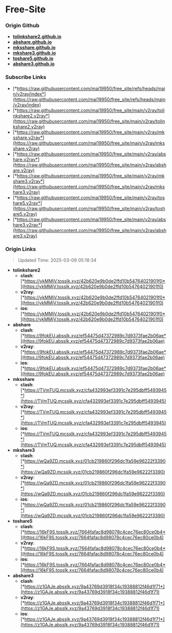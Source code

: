 # Free-Site

### Origin Github

- [**tolinkshare2.github.io**](https://github.com/tolinkshare2/tolinkshare2.github.io)
- [**abshare.github.io**](https://github.com/abshare/abshare.github.io)
- [**mksshare.github.io**](https://github.com/mksshare/mksshare.github.io)
- [**mkshare3.github.io**](https://github.com/mkshare3/mkshare3.github.io)
- [**toshare5.github.io**](https://github.com/toshare5/toshare5.github.io)
- [**abshare3.github.io**](https://github.com/abshare3/abshare3.github.io)

### Subscribe Links

- [*https://raw.githubusercontent.com/mai19950/free_site/refs/heads/main/v2ray/index*](https://raw.githubusercontent.com/mai19950/free_site/refs/heads/main/v2ray/index)
- [*https://raw.githubusercontent.com/mai19950/free_site/main/v2ray/tolinkshare2.v2ray*](https://raw.githubusercontent.com/mai19950/free_site/main/v2ray/tolinkshare2.v2ray)
- [*https://raw.githubusercontent.com/mai19950/free_site/main/v2ray/mksshare.v2ray*](https://raw.githubusercontent.com/mai19950/free_site/main/v2ray/mksshare.v2ray)
- [*https://raw.githubusercontent.com/mai19950/free_site/main/v2ray/abshare.v2ray*](https://raw.githubusercontent.com/mai19950/free_site/main/v2ray/abshare.v2ray)
- [*https://raw.githubusercontent.com/mai19950/free_site/main/v2ray/mkshare3.v2ray*](https://raw.githubusercontent.com/mai19950/free_site/main/v2ray/mkshare3.v2ray)
- [*https://raw.githubusercontent.com/mai19950/free_site/main/v2ray/toshare5.v2ray*](https://raw.githubusercontent.com/mai19950/free_site/main/v2ray/toshare5.v2ray)
- [*https://raw.githubusercontent.com/mai19950/free_site/main/v2ray/abshare3.v2ray*](https://raw.githubusercontent.com/mai19950/free_site/main/v2ray/abshare3.v2ray)

### Origin Links

> Updated Time: 2025-03-09 05:18:34

- **tolinkshare2**
  - **clash**: [*https://ykMMjV.tosslk.xyz/42b620e9b0de2ffd10b54764021901f0*](https://ykMMjV.tosslk.xyz/42b620e9b0de2ffd10b54764021901f0)
  - **v2ray**: [*https://ykMMjV.tosslk.xyz/42b620e9b0de2ffd10b54764021901f0*](https://ykMMjV.tosslk.xyz/42b620e9b0de2ffd10b54764021901f0)
  - **ios**: [*https://ykMMjV.tosslk.xyz/42b620e9b0de2ffd10b54764021901f0*](https://ykMMjV.tosslk.xyz/42b620e9b0de2ffd10b54764021901f0)
- **abshare**
  - **clash**: [*https://9fokEU.absslk.xyz/ef54475d47372989c7d9373fae2b06ae*](https://9fokEU.absslk.xyz/ef54475d47372989c7d9373fae2b06ae)
  - **v2ray**: [*https://9fokEU.absslk.xyz/ef54475d47372989c7d9373fae2b06ae*](https://9fokEU.absslk.xyz/ef54475d47372989c7d9373fae2b06ae)
  - **ios**: [*https://9fokEU.absslk.xyz/ef54475d47372989c7d9373fae2b06ae*](https://9fokEU.absslk.xyz/ef54475d47372989c7d9373fae2b06ae)
- **mksshare**
  - **clash**: [*https://TVmTUQ.mcsslk.xyz/cfa432993ef3391c7e295dbff5493945*](https://TVmTUQ.mcsslk.xyz/cfa432993ef3391c7e295dbff5493945)
  - **v2ray**: [*https://TVmTUQ.mcsslk.xyz/cfa432993ef3391c7e295dbff5493945*](https://TVmTUQ.mcsslk.xyz/cfa432993ef3391c7e295dbff5493945)
  - **ios**: [*https://TVmTUQ.mcsslk.xyz/cfa432993ef3391c7e295dbff5493945*](https://TVmTUQ.mcsslk.xyz/cfa432993ef3391c7e295dbff5493945)
- **mkshare3**
  - **clash**: [*https://wQa9ZD.mcsslk.xyz/01cb219860f296dc1fa59e96222f3390*](https://wQa9ZD.mcsslk.xyz/01cb219860f296dc1fa59e96222f3390)
  - **v2ray**: [*https://wQa9ZD.mcsslk.xyz/01cb219860f296dc1fa59e96222f3390*](https://wQa9ZD.mcsslk.xyz/01cb219860f296dc1fa59e96222f3390)
  - **ios**: [*https://wQa9ZD.mcsslk.xyz/01cb219860f296dc1fa59e96222f3390*](https://wQa9ZD.mcsslk.xyz/01cb219860f296dc1fa59e96222f3390)
- **toshare5**
  - **clash**: [*https://16kF9S.tosslk.xyz/7664fafac8d98078c4cec76ec80ce0b4*](https://16kF9S.tosslk.xyz/7664fafac8d98078c4cec76ec80ce0b4)
  - **v2ray**: [*https://16kF9S.tosslk.xyz/7664fafac8d98078c4cec76ec80ce0b4*](https://16kF9S.tosslk.xyz/7664fafac8d98078c4cec76ec80ce0b4)
  - **ios**: [*https://16kF9S.tosslk.xyz/7664fafac8d98078c4cec76ec80ce0b4*](https://16kF9S.tosslk.xyz/7664fafac8d98078c4cec76ec80ce0b4)
- **abshare3**
  - **clash**: [*https://z1GAJe.absslk.xyz/9a43769d3918f34c19388812f46d1f71*](https://z1GAJe.absslk.xyz/9a43769d3918f34c19388812f46d1f71)
  - **v2ray**: [*https://z1GAJe.absslk.xyz/9a43769d3918f34c19388812f46d1f71*](https://z1GAJe.absslk.xyz/9a43769d3918f34c19388812f46d1f71)
  - **ios**: [*https://z1GAJe.absslk.xyz/9a43769d3918f34c19388812f46d1f71*](https://z1GAJe.absslk.xyz/9a43769d3918f34c19388812f46d1f71)
